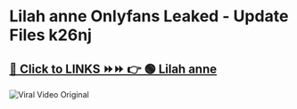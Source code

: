 
 # Lilah anne Onlyfans Leaked - Update Files k26nj

## <h2><a href="https://clipsfans.com/Lilah_anne&ref=git">🔗 Click to LINKS ⏩⏩ 👉 🟢 Lilah anne </a></h2>

<a href="https://clipsfans.com/Lilah_anne&ref=git" rel="nofollow" data-target="animated-image.originalLink"><img src="https://i.ibb.co.com/xMMVF88/686577567.gif" alt="Viral Video Original" style="max-width: 100%; display: inline-block;" data-target="animated-image.originalImage"></a>

